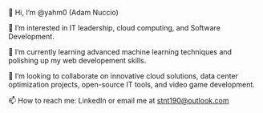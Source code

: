👋 Hi, I’m @yahm0 (Adam Nuccio)

👀 I’m interested in IT leadership, cloud computing, and Software Development.

🌱 I’m currently learning advanced machine learning techniques and polishing up my web developement skills.

💞️ I’m looking to collaborate on innovative cloud solutions, data center optimization projects, open-source IT tools, and video game development.

📫 How to reach me: LinkedIn or email me at stnt190@outlook.com

<!---
yahm0/yahm0 is a ✨ special ✨ repository because its `README.md` (this file) appears on your GitHub profile.
You can click the Preview link to take a look at your changes.
--->
